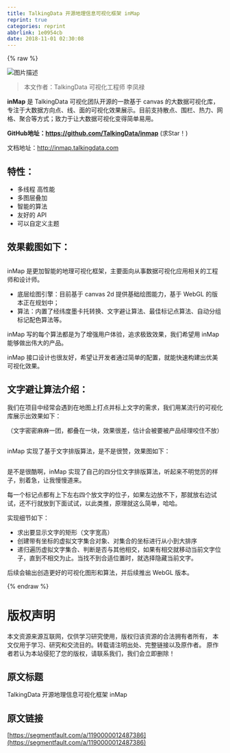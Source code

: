 ```yaml
---
title: TalkingData 开源地理信息可视化框架 inMap
reprint: true
categories: reprint
abbrlink: 1e0954cb
date: 2018-11-01 02:30:08
---
```


{% raw %}
<p><span class="img-wrap"><img data-src="/img/bV0yHB?w=1600&amp;h=900" src="https://static.alili.tech/img/bV0yHB?w=1600&amp;h=900" alt="&#x56FE;&#x7247;&#x63CF;&#x8FF0;" title="&#x56FE;&#x7247;&#x63CF;&#x8FF0;" style="cursor:pointer;display:inline"></span></p><blockquote>&#x672C;&#x6587;&#x4F5C;&#x8005;&#xFF1A;TalkingData &#x53EF;&#x89C6;&#x5316;&#x5DE5;&#x7A0B;&#x5E08; &#x674E;&#x51E4;&#x7984;</blockquote><p><strong>inMap</strong> &#x662F; TalkingData &#x53EF;&#x89C6;&#x5316;&#x56E2;&#x961F;&#x5F00;&#x6E90;&#x7684;&#x4E00;&#x6B3E;&#x57FA;&#x4E8E; canvas &#x7684;&#x5927;&#x6570;&#x636E;&#x53EF;&#x89C6;&#x5316;&#x5E93;&#xFF0C;&#x4E13;&#x6CE8;&#x4E8E;&#x5927;&#x6570;&#x636E;&#x65B9;&#x5411;&#x70B9;&#x3001;&#x7EBF;&#x3001;&#x9762;&#x7684;&#x53EF;&#x89C6;&#x5316;&#x6548;&#x679C;&#x5C55;&#x793A;&#x3002;&#x76EE;&#x524D;&#x652F;&#x6301;&#x6563;&#x70B9;&#x3001;&#x56F4;&#x680F;&#x3001;&#x70ED;&#x529B;&#x3001;&#x7F51;&#x683C;&#x3001;&#x805A;&#x5408;&#x7B49;&#x65B9;&#x5F0F;&#xFF1B;&#x81F4;&#x529B;&#x4E8E;&#x8BA9;&#x5927;&#x6570;&#x636E;&#x53EF;&#x89C6;&#x5316;&#x53D8;&#x5F97;&#x7B80;&#x5355;&#x6613;&#x7528;&#x3002;</p><p><strong>GitHub&#x5730;&#x5740;&#xFF1A;<a href="https://github.com/TalkingData/inmap" rel="nofollow noreferrer" target="_blank">https://github.com/TalkingData/inmap</a></strong> (&#x6C42;Star&#xFF01;)</p><p>&#x6587;&#x6863;&#x5730;&#x5740;&#xFF1A;<a href="http://inmap.talkingdata.com" rel="nofollow noreferrer" target="_blank">http://inmap.talkingdata.com</a></p><h2 id="articleHeader0">&#x7279;&#x6027;&#xFF1A;</h2><ul><li>&#x591A;&#x7EBF;&#x7A0B; &#x9AD8;&#x6027;&#x80FD;</li><li>&#x591A;&#x56FE;&#x5C42;&#x53E0;&#x52A0;</li><li>&#x667A;&#x80FD;&#x7684;&#x7B97;&#x6CD5;</li><li>&#x53CB;&#x597D;&#x7684; API</li><li>&#x53EF;&#x4EE5;&#x81EA;&#x5B9A;&#x4E49;&#x4E3B;&#x9898;</li></ul><h2 id="articleHeader1">&#x6548;&#x679C;&#x622A;&#x56FE;&#x5982;&#x4E0B;&#xFF1A;</h2><p><span class="img-wrap"><img data-src="https://segmentfault.com/img/bV0ABc" src="https://static.alili.techhttps://segmentfault.com/img/bV0ABc" alt="" title="" style="cursor:pointer;display:inline"></span></p><p>inMap &#x662F;&#x66F4;&#x52A0;&#x667A;&#x80FD;&#x7684;&#x5730;&#x7406;&#x53EF;&#x89C6;&#x5316;&#x6846;&#x67B6;&#xFF0C;&#x4E3B;&#x8981;&#x9762;&#x5411;&#x4ECE;&#x4E8B;&#x6570;&#x636E;&#x53EF;&#x89C6;&#x5316;&#x5E94;&#x7528;&#x76F8;&#x5173;&#x7684;&#x5DE5;&#x7A0B;&#x5E08;&#x548C;&#x8BBE;&#x8BA1;&#x5E08;&#x3002;</p><ul><li>&#x5E95;&#x5C42;&#x7ED8;&#x56FE;&#x5F15;&#x64CE;&#xFF1A;&#x76EE;&#x524D;&#x57FA;&#x4E8E; canvas 2d &#x63D0;&#x4F9B;&#x57FA;&#x7840;&#x7ED8;&#x56FE;&#x80FD;&#x529B;&#xFF0C;&#x57FA;&#x4E8E; WebGL &#x7684;&#x7248;&#x672C;&#x6B63;&#x5728;&#x89C4;&#x5212;&#x4E2D;&#xFF1B;</li><li>&#x7B97;&#x6CD5;&#xFF1A;&#x5185;&#x7F6E;&#x4E86;&#x7ECF;&#x7EAC;&#x5EA6;&#x58A8;&#x5361;&#x6258;&#x8F6C;&#x6362;&#x3001;&#x6587;&#x5B57;&#x907F;&#x8BA9;&#x7B97;&#x6CD5;&#x3001;&#x6700;&#x4F73;&#x6807;&#x8BB0;&#x70B9;&#x7B97;&#x6CD5;&#x3001;&#x81EA;&#x52A8;&#x5206;&#x7EC4;&#x6807;&#x8BB0;&#x914D;&#x8272;&#x7B97;&#x6CD5;&#x7B49;&#x3002;</li></ul><p>inMap &#x5199;&#x7684;&#x6BCF;&#x4E2A;&#x7B97;&#x6CD5;&#x90FD;&#x662F;&#x4E3A;&#x4E86;&#x589E;&#x5F3A;&#x7528;&#x6237;&#x4F53;&#x9A8C;&#xFF0C;&#x8FFD;&#x6C42;&#x6781;&#x81F4;&#x6548;&#x679C;&#xFF0C;&#x6211;&#x4EEC;&#x5E0C;&#x671B;&#x7528; inMap &#x80FD;&#x591F;&#x505A;&#x51FA;&#x4F1F;&#x5927;&#x7684;&#x4EA7;&#x54C1;&#x3002;</p><p>inMap &#x63A5;&#x53E3;&#x8BBE;&#x8BA1;&#x4E5F;&#x5F88;&#x53CB;&#x597D;&#xFF0C;&#x5E0C;&#x671B;&#x8BA9;&#x5F00;&#x53D1;&#x8005;&#x901A;&#x8FC7;&#x7B80;&#x5355;&#x7684;&#x914D;&#x7F6E;&#xFF0C;&#x5C31;&#x80FD;&#x5FEB;&#x901F;&#x6784;&#x5EFA;&#x51FA;&#x4F18;&#x7F8E;&#x53EF;&#x89C6;&#x5316;&#x6548;&#x679C;&#x3002;</p><h2 id="articleHeader2">&#x6587;&#x5B57;&#x907F;&#x8BA9;&#x7B97;&#x6CD5;&#x4ECB;&#x7ECD;&#xFF1A;</h2><p>&#x6211;&#x4EEC;&#x5728;&#x9879;&#x76EE;&#x4E2D;&#x7ECF;&#x5E38;&#x4F1A;&#x9047;&#x5230;&#x5728;&#x5730;&#x56FE;&#x4E0A;&#x6253;&#x70B9;&#x5E76;&#x6807;&#x4E0A;&#x6587;&#x5B57;&#x7684;&#x9700;&#x6C42;&#xFF0C;&#x6211;&#x4EEC;&#x7528;&#x67D0;&#x6D41;&#x884C;&#x7684;&#x53EF;&#x89C6;&#x5316;&#x5E93;&#x5C55;&#x793A;&#x51FA;&#x6548;&#x679C;&#x5982;&#x4E0B;&#xFF1A;</p><p>&#xFF08;&#x6587;&#x5B57;&#x5BC6;&#x5BC6;&#x9EBB;&#x9EBB;&#x4E00;&#x56E2;&#xFF0C;&#x90FD;&#x53E0;&#x5728;&#x4E00;&#x5757;&#xFF0C;&#x6548;&#x679C;&#x5F88;&#x5DEE;&#xFF0C;&#x4F30;&#x8BA1;&#x4F1A;&#x88AB;&#x8981;&#x88AB;&#x4EA7;&#x54C1;&#x7ECF;&#x7406;&#x54AC;&#x4F4F;&#x4E0D;&#x653E;&#xFF09;</p><p><span class="img-wrap"><img data-src="https://segmentfault.com/img/bV0ABp" src="https://static.alili.techhttps://segmentfault.com/img/bV0ABp" alt="" title="" style="cursor:pointer;display:inline"></span></p><p>inMap &#x5B9E;&#x73B0;&#x4E86;&#x57FA;&#x4E8E;&#x6587;&#x5B57;&#x6392;&#x7248;&#x7B97;&#x6CD5;&#xFF0C;&#x662F;&#x4E0D;&#x662F;&#x5F88;&#x8D5E;&#xFF0C;&#x6548;&#x679C;&#x56FE;&#x5982;&#x4E0B;&#xFF1A;</p><p><span class="img-wrap"><img data-src="https://segmentfault.com/img/bV0ABw" src="https://static.alili.techhttps://segmentfault.com/img/bV0ABw" alt="" title="" style="cursor:pointer;display:inline"></span></p><p>&#x662F;&#x4E0D;&#x662F;&#x5F88;&#x9177;&#x554A;&#xFF0C;inMap &#x5B9E;&#x73B0;&#x4E86;&#x81EA;&#x5DF1;&#x7684;&#x56DB;&#x5206;&#x4F4D;&#x6587;&#x5B57;&#x6392;&#x7248;&#x7B97;&#x6CD5;&#xFF0C;&#x542C;&#x8D77;&#x6765;&#x4E0D;&#x660E;&#x89C9;&#x5389;&#x7684;&#x6837;&#x5B50;&#xFF0C;&#x522B;&#x7740;&#x6025;&#xFF0C;&#x8BA9;&#x6211;&#x6162;&#x6162;&#x9053;&#x6765;&#x3002;</p><p>&#x6BCF;&#x4E00;&#x4E2A;&#x6807;&#x8BB0;&#x70B9;&#x90FD;&#x6709;&#x4E0A;&#x4E0B;&#x5DE6;&#x53F3;&#x56DB;&#x4E2A;&#x653E;&#x6587;&#x5B57;&#x7684;&#x4F4D;&#x5B50;&#xFF0C;&#x5982;&#x679C;&#x5DE6;&#x8FB9;&#x653E;&#x4E0D;&#x4E0B;&#xFF0C;&#x90A3;&#x5C31;&#x653E;&#x53F3;&#x8FB9;&#x8BD5;&#x8BD5;&#xFF0C;&#x8FD8;&#x4E0D;&#x884C;&#x5C31;&#x653E;&#x5230;&#x4E0B;&#x9762;&#x8BD5;&#x8BD5;&#xFF0C;&#x4EE5;&#x6B64;&#x7C7B;&#x63A8;&#xFF0C;&#x539F;&#x7406;&#x5C31;&#x8FD9;&#x4E48;&#x7B80;&#x5355;&#xFF0C;&#x54C8;&#x54C8;&#x3002;</p><p>&#x5B9E;&#x73B0;&#x7EC6;&#x8282;&#x5982;&#x4E0B;&#xFF1A;</p><ul><li>&#x6C42;&#x51FA;&#x8981;&#x663E;&#x793A;&#x6587;&#x5B57;&#x7684;&#x77E9;&#x5F62;&#xFF08;&#x6587;&#x5B57;&#x5BBD;&#x9AD8;&#xFF09;</li><li>&#x521B;&#x5EFA;&#x5E26;&#x6709;&#x5750;&#x6807;&#x7684;&#x865A;&#x62DF;&#x6587;&#x5B57;&#x96C6;&#x5408;&#x5BF9;&#x8C61;&#x3001;&#x5BF9;&#x96C6;&#x5408;&#x7684;&#x5750;&#x6807;&#x8FDB;&#x884C;&#x4ECE;&#x5C0F;&#x5230;&#x5927;&#x6392;&#x5E8F;</li><li>&#x9012;&#x5F52;&#x904D;&#x5386;&#x865A;&#x62DF;&#x6587;&#x5B57;&#x96C6;&#x5408;&#x3001;&#x5224;&#x65AD;&#x662F;&#x5426;&#x4E0E;&#x5176;&#x4ED6;&#x76F8;&#x4EA4;&#xFF0C;&#x5982;&#x679C;&#x6709;&#x76F8;&#x4EA4;&#x5C31;&#x79FB;&#x52A8;&#x5F53;&#x524D;&#x6587;&#x5B57;&#x4F4D;&#x5B50;&#xFF0C;&#x76F4;&#x5230;&#x4E0D;&#x76F8;&#x4EA4;&#x4E3A;&#x6B62;&#x3002;&#x5F53;&#x627E;&#x4E0D;&#x5230;&#x5408;&#x9002;&#x4F4D;&#x7F6E;&#x65F6;&#xFF0C;&#x5C31;&#x9009;&#x62E9;&#x9690;&#x85CF;&#x5F53;&#x524D;&#x6587;&#x5B57;&#x3002;</li></ul><p>&#x540E;&#x7EED;&#x4F1A;&#x8F93;&#x51FA;&#x521B;&#x9020;&#x66F4;&#x597D;&#x7684;&#x53EF;&#x89C6;&#x5316;&#x56FE;&#x5F62;&#x548C;&#x7B97;&#x6CD5;&#xFF0C;&#x5E76;&#x540E;&#x7EED;&#x63A8;&#x51FA; WebGL &#x7248;&#x672C;&#x3002;</p>
{% endraw %}

# 版权声明
本文资源来源互联网，仅供学习研究使用，版权归该资源的合法拥有者所有，
本文仅用于学习、研究和交流目的。转载请注明出处、完整链接以及原作者。
原作者若认为本站侵犯了您的版权，请联系我们，我们会立即删除！

## 原文标题
TalkingData 开源地理信息可视化框架 inMap

## 原文链接
[https://segmentfault.com/a/1190000012487386](https://segmentfault.com/a/1190000012487386)

